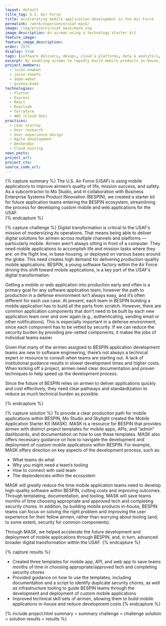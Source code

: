 ```yaml
---
layout: default
title_tag: U.S. Air Force
title: Accelerating mobile application development in the Air Force
permalink: /work/experience/usaf-mask/
image: /img/projects/usaf_mask/mask.svg
image_description: An airman using a technology starter kit
feature_image: 
feature_image_description:
order: 2575
display: true
tags: [software delivery, devops, cloud & platforms, data & analytics, apis, security & privacy, research & design, defense, air force, lucas newman, jesse skeets, adam weber, gianna buda]
excerpt: By enabling airmen to rapidly build mobile products in-house, the USAF can accelerate the delivery of mission value, reduce application development costs, and grow the skill sets of its force.
project_members:
  - lucas-newman
  - jesse-skeets
  - adam-weber
  - gianna-buda
technologies:
  - Flutter
  - Express
  - React
  - Keycloak
  - Terraform
  - AWS (Cloud One)
practices:
  - Lean startup
  - User research
  - User experience design
  - Agile development
  - DevSecOps
  - Cloud hosting
news_posts:
project_url:
project_cta:
source_code_url:
---
```


{% capture summary %}
The U.S. Air Force (USAF) is using mobile applications to improve airmen’s quality of life, mission success, and safety. As a subcontractor to Mo Studio, and in collaboration with Business Enterprise Systems Product INnovation (BESPIN), we created a starter kit for future application teams entering the BESPIN ecosystem, streamlining the process for developing custom mobile and web applications for the USAF.  
{% endcapture %}

{% capture challenge %}
Digital transformation is critical to the USAF’s mission of modernizing its operations. That means being able to deliver digital solutions for airmen across multiple channels and platforms — particularly mobile. Airmen aren’t always sitting in front of a computer. They need mobile applications to accomplish life and mission tasks where they are: on the flight line, in base housing, or deployed on various bases around the globe. This need creates high demand for delivering production-quality mobile applications. BESPIN, a young software factory within the Air Force driving this shift toward mobile applications, is a key part of the USAF’s digital transformation. 

Getting a mobile or web application into production early and often is a primary goal for any software application team; however the path to production in a defense environment isn’t always easy, and it’s often different for each use case. At present, each team in BESPIN building a mobile application has to build all the parts from scratch. However, there are common application components that don’t need to be built by each new application team over and over again (e.g., authenticating, sending email or other notifications). This is especially important in a defense environment, since each component has to be vetted by security. If we can reduce the security burden by providing pre-vetted components, it makes the jobs of individual teams easier. 

Given that many of the airmen assigned to BESPIN application development teams are new to software engineering, 
there’s not always a technical expert or resource to consult when teams are starting out. 
A lack of institutional guidance results in slower development times and higher costs. 
When kicking off a project, airmen need clear documentation and proven techniques to help speed up the development process.

Since the future of BESPIN relies on airmen to deliver applications quickly and cost effectively, 
they need clear pathways and standardization to reduce as much technical burden as possible.

{% endcapture %}

{% capture solution %}
To provide a clear production path for mobile applications within BESPIN, Mo Studio and Skylight created the Mobile Application Starter Kit (MASK). MASK is a resource for BESPIN that provides airmen with distinct project templates for mobile apps, APIs, and “admin” dashboards, and documentation on how to use these templates. MASK also offers necessary guidance on how to navigate the development and deployment of custom mobile applications within BESPIN. For example, MASK offers direction on key aspects of the development process, such as:
- What teams do what 
- Why you might need a team’s tooling 
- How to connect with said team
- The dependencies within the ecosystem

MASK will greatly reduce the time mobile application teams need to develop high-quality software within BESPIN, cutting costs and improving outcomes. Through templating, documentation, and tooling, MASK will save teams months of time choosing appropriate and approved tech and completing security chores. In addition, by building mobile products in-house, BESPIN teams can focus on solving the right problem and improving the user experience for their fellow airmen, rather than worrying about tooling (and, to some extent, security for common components).  

Through MASK, we helped accelerate the future development and deployment of mobile applications through BESPIN, and, in turn, advanced broader digital transformation within the USAF.
{% endcapture %}

{% capture results %}
- Created three templates for mobile app, API, and web app to save teams months of time in choosing appropriate/approved tech and completing security chores
- Provided guidance on how to use the templates, including documentation and a script to identify duplicate security chores, as well as infrastructure tooling to guide BESPIN teams through the development and deployment of custom mobile applications
- Improved technical skill sets of airmen, allowing them to build mobile applications in-house and reduce development costs
{% endcapture %}

{% include project.html
  summary = summary
  challenge = challenge
  solution = solution
  results = results
%}
